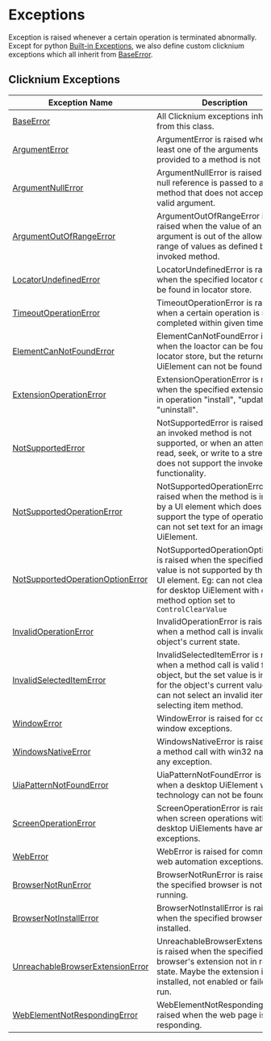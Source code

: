 # Exceptions

Exception is raised whenever a certain operation is terminated abnormally. Except for python [Built-in Exceptions](https://docs.python.org/3/library/exceptions.html#built-in-exceptions), we also define custom clicknium exceptions which all inherit from [BaseError](./doc/api/python/exceptions/baseerror.md).


## Clicknium Exceptions <!-- {docsify-ignore} -->

| Exception Name      | Description |
| -----------| ----------- |
| [BaseError](./doc/api/python/exceptions/baseerror.md) |All Clicknium exceptions inherit from this class.|
| [ArgumentError](./doc/api/python/exceptions/argumenterror.md) | ArgumentError is raised when at least one of the arguments provided to a method is not valid.|
| [ArgumentNullError](./doc/api/python/exceptions/argumentnullerror.md) | ArgumentNullError is raised when a null reference is passed to a method that does not accept it as a valid argument.|
| [ArgumentOutOfRangeError](./doc/api/python/exceptions/argumentoutofrangeerror.md) | ArgumentOutOfRangeError is raised when the value of an argument is out of the allowable range of values as defined by the invoked method.|
| [LocatorUndefinedError](./doc/api/python/exceptions/locatorundefinederror.md) | LocatorUndefinedError is raised when the specified locator can not be found in locator store.|
| [TimeoutOperationError](./doc/api/python/exceptions/timeoutoperationerror.md) | TimeoutOperationError is raised when a certain operation is not completed within given time.|
| [ElementCanNotFoundError](./doc/api/python/exceptions/elementcannotfounderror.md) | ElementCanNotFoundError is raised when the loactor can be found in locator store, but the returned UiElement can not be found.|
| [ExtensionOperationError](./doc/api/python/exceptions/extensionoperationerror.md) | ExtensionOperationError is raised when the specified extension fails in operation "install", "update" or "uninstall".|
| [NotSupportedError](./doc/api/python/exceptions/notsupportederror.md) | NotSupportedError is raised when an invoked method is not supported, or when an attempt to read, seek, or write to a stream that does not support the invoked functionality.|
| [NotSupportedOperationError](./doc/api/python/exceptions/notsupportedoperationerror.md) | NotSupportedOperationError is raised when the method is invoked by a UI element which does not support the type of operation. Eg: can not set text for an image UiElement. |
| [NotSupportedOperationOptionError](./doc/api/python/exceptions/notsupportedoperationoptionerror)   | NotSupportedOperationOptionError is raised when the specified option value is not supported by the target UI element. Eg: can not clear text for desktop UiElement with clear method option set to `ControlClearValue`|
| [InvalidOperationError](./doc/api/python/exceptions/invalidoperationerror.md)   | InvalidOperationError is raised when a method call is invalid for the object's current state.|
| [InvalidSelectedItemError](./doc/api/python/exceptions/invalidselecteditemerror.md)   | InvalidSelectedItemError is raised when a method call is valid for the object, but the set value is invalid for the object's current value. Eg: can not select an invalid item for selecting item method.|
| [WindowError](./doc/api/python/exceptions/windowerror.md)   | WindowError is raised for common window exceptions.|
| [WindowsNativeError](./doc/api/python/exceptions/windowsnativeerror.md)   | WindowsNativeError is raised when a method call with win32 native has any exception.|
| [UiaPatternNotFoundError](./doc/api/python/exceptions/uiapatternnotfounderror.md)   | UiaPatternNotFoundError is raised when a desktop UiElement with UIA technology can not be found.|
| [ScreenOperationError](./doc/api/python/exceptions/screenoperationerror.md)   | ScreenOperationError is raised when screen operations with desktop UiElements have any exceptions.|
| [WebError](./doc/api/python/exceptions/weberror.md) | WebError is raised for common web automation exceptions.|
| [BrowserNotRunError](./doc/api/python/exceptions/browsernotrunerror.md) | BrowserNotRunError is raised when the specified browser is not running.|
| [BrowserNotInstallError](./doc/api/python/exceptions/browsernotinstallerror.md) | BrowserNotInstallError is raised when the specified browser is not installed.|
| [UnreachableBrowserExtensionError](./doc/api/python/exceptions/unreachablebrowserextensionerror.md) | UnreachableBrowserExtensionError is raised when the specified browser's extension not in ready state. Maybe the extension is not installed, not enabled or failed to run.|
| [WebElementNotRespondingError](./doc/api/python/exceptions/webelementnotrespondingerror.md) | WebElementNotRespondingError is raised when the web page is not responding.|



